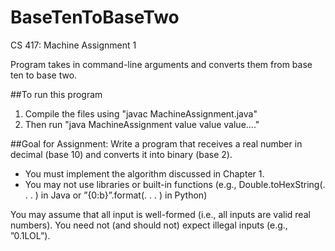 # BaseTenToBaseTwo
CS 417: Machine Assignment 1

Program takes in command-line arguments and converts them from base ten to base two.

##To run this program 
1) Compile the files using "javac MachineAssignment.java"
2) Then run "java MachineAssignment value value value...."


##Goal for Assignment:
Write a program that receives a real number in decimal (base 10) and converts it into binary (base 2).

* You must implement the algorithm discussed in Chapter 1.
* You may not use libraries or built-in functions (e.g., Double.toHexString(. . . ) in Java or
”{0:b}”.format(. . . ) in Python)

You may assume that all input is well-formed (i.e., all inputs are valid real numbers). You need not (and should not)
expect illegal inputs (e.g., ”0.1LOL”).


